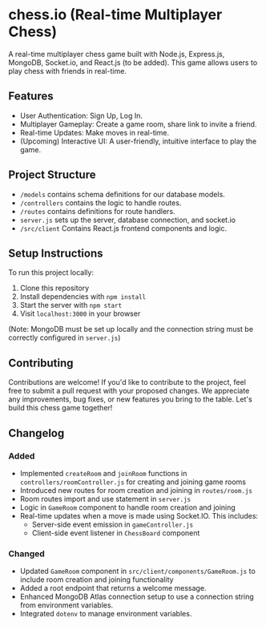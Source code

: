 # chess.io (Real-time Multiplayer Chess)

A real-time multiplayer chess game built with Node.js, Express.js, MongoDB, Socket.io, and React.js (to be added). This game allows users to play chess with friends in real-time.

## Features

- User Authentication: Sign Up, Log In.
- Multiplayer Gameplay: Create a game room, share link to invite a friend.
- Real-time Updates: Make moves in real-time.
- (Upcoming) Interactive UI: A user-friendly, intuitive interface to play the game.

## Project Structure

- `/models` contains schema definitions for our database models.
- `/controllers` contains the logic to handle routes.
- `/routes` contains definitions for route handlers.
- `server.js` sets up the server, database connection, and socket.io
- `/src/client` Contains React.js frontend components and logic.

## Setup Instructions

To run this project locally:

1. Clone this repository
2. Install dependencies with `npm install`
3. Start the server with `npm start`
4. Visit `localhost:3000` in your browser

(Note: MongoDB must be set up locally and the connection string must be correctly configured in `server.js`)

## Contributing

Contributions are welcome! If you'd like to contribute to the project, feel free to submit a pull request with your proposed changes. We appreciate any improvements, bug fixes, or new features you bring to the table. Let's build this chess game together!

## Changelog
### Added
- Implemented `createRoom` and `joinRoom` functions in `controllers/roomController.js` for creating and joining game rooms
- Introduced new routes for room creation and joining in `routes/room.js`
- Room routes import and use statement in `server.js`
- Logic in `GameRoom` component to handle room creation and joining
- Real-time updates when a move is made using Socket.IO. This includes:
    - Server-side event emission in `gameController.js`
    - Client-side event listener in `ChessBoard` component

### Changed
- Updated `GameRoom` component in `src/client/components/GameRoom.js` to include room creation and joining functionality
- Added a root endpoint that returns a welcome message.
- Enhanced MongoDB Atlas connection setup to use a connection string from environment variables.
- Integrated `dotenv` to manage environment variables.


